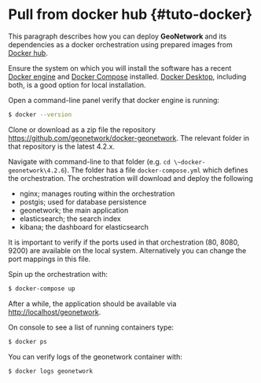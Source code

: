 # Pull from docker hub {#tuto-docker}

This paragraph describes how you can deploy **GeoNetwork** and its dependencies as a docker orchestration using prepared images from [Docker hub](https://hub.docker.com/_/geonetwork).

Ensure the system on which you will install the software has a recent [Docker engine](https://docs.docker.com/engine/install) and [Docker Compose](https://docs.docker.com/compose/install/) installed. [Docker Desktop](https://www.docker.com/products/docker-desktop), including both, is a good option for local installation.

Open a command-line panel verify that docker engine is running:

``` bash
$ docker --version
```

Clone or download as a zip file the repository <https://github.com/geonetwork/docker-geonetwork>. The relevant folder in that repository is the latest 4.2.x.

Navigate with command-line to that folder (e.g. ``cd \~docker-geonetwork\4.2.6``). The folder has a file ``docker-compose.yml`` which defines the orchestration. The orchestration will download and deploy the following

-   nginx; manages routing within the orchestration
-   postgis; used for database persistence
-   geonetwork; the main application
-   elasticsearch; the search index
-   kibana; the dashboard for elasticsearch

It is important to verify if the ports used in that orchestration (80, 8080, 9200) are available on the local system. Alternatively you can change the port mappings in this file.

Spin up the orchestration with:

``` bash
$ docker-compose up
```

After a while, the application should be available via <http://localhost/geonetwork>.

On console to see a list of running containers type:

``` bash
$ docker ps
```

You can verify logs of the geonetwork container with:

``` bash
$ docker logs geonetwork
```
